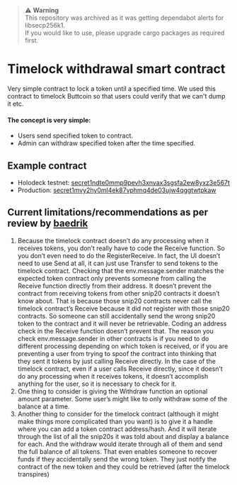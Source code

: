 > :warning: **Warning**
> <br>
> This repository was archived as it was getting dependabot alerts for libsecp256k1.
> <br>
> If you would like to use, please upgrade cargo packages as required first.

# Timelock withdrawal smart contract
Very simple contract to lock a token until a specified time. We used this contract to timelock Buttcoin so that users could verify that we can't dump it etc.

#### The concept is very simple:
* Users send specified token to contract.
* Admin can withdraw specified token after the time specified.

## Example contract
* Holodeck testnet: [secret1ndte0mmp9pevh3xnvax3sgsfa2ew8yxz3e567t](https://secretnodes.com/secret/chains/holodeck-2/contracts/secret1ndte0mmp9pevh3xnvax3sgsfa2ew8yxz3e567t)
* Production: [secret1mvy2hy0ml4ek87vphmq4de03ujw4qggtwtpkaw](https://secretnodes.com/secret/chains/secret-2/contracts/secret1mvy2hy0ml4ek87vphmq4de03ujw4qggtwtpkaw)

## Current limitations/recommendations as per review by [baedrik](https://github.com/baedrik)
1. Because the timelock contract doesn’t do any processing when it receives tokens, you don’t really have to code the Receive function. So you don’t even need to do the RegisterReceive. In fact, the UI doesn’t need to use Send at all, it can just use Transfer to send tokens to the timelock contract. Checking that the env.message.sender matches the expected token contract only prevents someone from calling the Receive function directly from their address. It doesn’t prevent the contract from receiving tokens from other snip20 contracts it doesn’t know about.  That is because those snip20 contracts never call the timelock contract’s Receive because it did not register with those snip20 contracts.  So someone can still accidentally send the wrong snip20 token to the contract and it will never be retrievable. Coding an address check in the Receive function doesn’t prevent that. The reason you check env.message.sender in other contracts is if you need to do different processing depending on which token is received, or if you are preventing a user from trying to spoof the contract into thinking that they sent it tokens by just calling Receive directly. In the case of the timelock contract, even if a user calls Receive directly, since it doesn’t do any processing when it receives tokens, it doesn’t accomplish anything for the user, so it is necessary to check for it.
2. One thing to consider is giving the Withdraw function an optional amount parameter. Some user’s might like to only withdraw some of the balance at a time.
3. Another thing to consider for the timelock contract (although it might make things more complicated than you want) is to give it a handle where you can add a token contract address/hash. And it will iterate through the list of all the snip20s it was told about and display a balance for each.  And the withdraw would iterate through all of them and send the full balance of all tokens. That even enables someone to recover funds if they accidentally send the wrong token.  They just notify the contract of the new token and they could be retrieved (after the timelock transpires)
